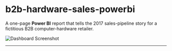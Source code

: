 # b2b-hardware-sales-powerbi


A one-page **Power BI** report that tells the 2017 sales-pipeline story for a fictitious B2B computer-hardware retailer.

![Dashboard Screenshot](main/b2b_hardware_dashboard)

---

